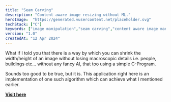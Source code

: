 ```yaml
---
title: "Seam Carving"
description: "Content aware image resizing without ML."
heroImage:  "https://generated.vusercontent.net/placeholder.svg"
techStack: ["C"]
keywords: ["image manipulation","seam carving","content aware image manipulation","no machine learning"]
version: "1.0"
createdAt: "12 Apr 2024"
---
```


What if I told you that there is a way by which you can shrink the width/height of an image without losing macroscopic details i.e. people, buildings etc&hellip; without any fancy AI, that too using a simple C-Program.

Sounds too good to be true, but it is. This application right here is an implementation of one such algorithm which can achieve what I mentioned earlier.

**[Visit here](https://www.github.com/xenitane/seam-carving)**
